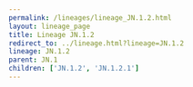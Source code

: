 ```yaml
---
permalink: /lineages/lineage_JN.1.2.html
layout: lineage_page
title: Lineage JN.1.2
redirect_to: ../lineage.html?lineage=JN.1.2
lineage: JN.1.2
parent: JN.1
children: ['JN.1.2', 'JN.1.2.1']
---
```

